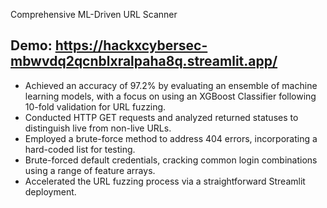 Comprehensive ML-Driven URL Scanner

## Demo:  https://hackxcybersec-mbwvdq2qcnblxralpaha8q.streamlit.app/

- Achieved an accuracy of 97.2% by evaluating an ensemble of machine learning models, with a focus on using an XGBoost Classifier following 10-fold validation for URL fuzzing.
- Conducted HTTP GET requests and analyzed returned statuses to distinguish live from non-live URLs.
- Employed a brute-force method to address 404 errors, incorporating a hard-coded list for testing.
- Brute-forced default credentials, cracking common login combinations using a range of feature arrays.
- Accelerated the URL fuzzing process via a straightforward Streamlit deployment.
